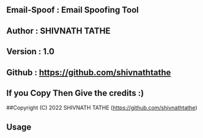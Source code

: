 ##   Email-Spoof 	: Email Spoofing Tool
##   Author 	: 	SHIVNATH TATHE 
##   Version 	: 	1.0
##   Github 	: 	https://github.com/shivnathtathe
## If you Copy Then Give the credits :)
##Copyright (C) 2022  SHIVNATH TATHE (https://github.com/shivnathtathe)

## Usage
